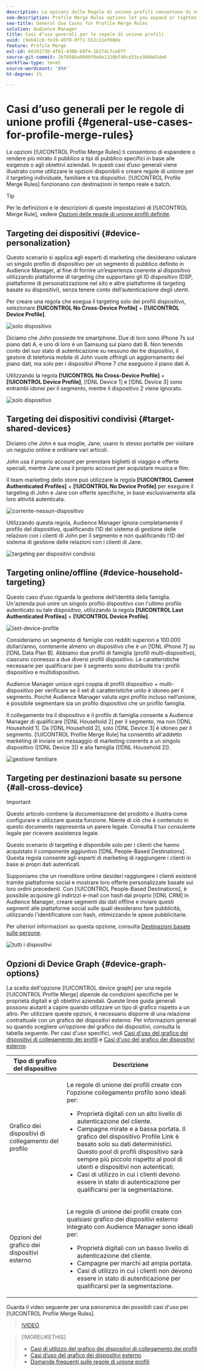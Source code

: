 ```yaml
---
description: Le opzioni delle Regole di unione profili consentono di espandere o rendere più mirato il pubblico a tipi di pubblico specifici in base alle esigenze o agli obiettivi aziendali. In questi casi d’uso generali viene illustrato come utilizzare le opzioni disponibili e creare regole di unione per il targeting individuale, familiare e tra dispositivi.
seo-description: Profile Merge Rules options let you expand or tighten audience focus on specific audiences based on business needs or goals. These general use cases explore how to use available options and create merge rules for individual, household, and cross-device targeting.
seo-title: General Use Cases for Profile Merge Rules
solution: Audience Manager
title: Casi d’uso generali per le regole di unione profili
uuid: c9eb41c8-fe19-45f8-9ff1-552c11ef08da
feature: Profile Merge
exl-id: 66341736-4f61-4306-b9f4-1b37dc7ce0ff
source-git-commit: 2b7858ba9000f0e0a1310bf40cd33ce3b0b01de6
workflow-type: tm+mt
source-wordcount: '894'
ht-degree: 1%

---
```


# Casi d’uso generali per le regole di unione profili {#general-use-cases-for-profile-merge-rules}

Le opzioni [!UICONTROL Profile Merge Rules] ti consentono di espandere o rendere più mirato il pubblico a tipi di pubblico specifici in base alle esigenze o agli obiettivi aziendali. In questi casi d’uso generali viene illustrato come utilizzare le opzioni disponibili e creare regole di unione per il targeting individuale, familiare e tra dispositivi. [!UICONTROL Profile Merge Rules] funzionano con destinazioni in tempo reale e batch.

>[!TIP]
>
>Per le definizioni e le descrizioni di queste impostazioni di [!UICONTROL Merge Rule], vedere [Opzioni delle regole di unione profili definite](merge-rule-definitions.md).

## Targeting dei dispositivi {#device-personalization}

Questo scenario si applica agli esperti di marketing che desiderano valutare un singolo profilo di dispositivo per un segmento di pubblico definito in Audience Manager, al fine di fornire un’esperienza coerente al dispositivo utilizzando piattaforme di targeting che supportano gli ID dispositivo (DSP, piattaforme di personalizzazione nel sito e altre piattaforme di targeting basate su dispositivi), senza tenere conto dell’autenticazione degli utenti.

Per creare una regola che esegua il targeting solo dei profili dispositivo, selezionare **[!UICONTROL No Cross-Device Profile]** + **[!UICONTROL Device Profile]**.

![solo dispositivo](assets/device-only.png)

Diciamo che John possiede tre smartphone. Due di loro sono iPhone 7s sul piano dati A, e uno di loro è un Samsung sul piano dati B. Non tenendo conto del suo stato di autenticazione su nessuno dei tre dispositivi, il gestore di telefonia mobile di John vuole offrirgli un aggiornamento del piano dati, ma solo per i dispositivi iPhone 7 che eseguono il piano dati A.

Utilizzando la regola **[!UICONTROL No Cross-Device Profile]** + **[!UICONTROL Device Profile]**, [!DNL Device 1] e [!DNL Device 3] sono entrambi idonei per il segmento, mentre il dispositivo 2 viene ignorato.

![solo dispositivo](assets/device-management.png)

## Targeting dei dispositivi condivisi {#target-shared-devices}

Diciamo che John e sua moglie, Jane, usano lo stesso portatile per visitare un negozio online e ordinare vari articoli.

John usa il proprio account per prenotare biglietti di viaggio e offerte speciali, mentre Jane usa il proprio account per acquistare musica e film.

Il team marketing dello store può utilizzare la regola **[!UICONTROL Current Authenticated Profiles]** + **[!UICONTROL No Device Profile]** per eseguire il targeting di John e Jane con offerte specifiche, in base esclusivamente alla loro attività autenticata.

![corrente-nessun-dispositivo](assets/current-no-device.png)

Utilizzando questa regola, Audience Manager ignora completamente il profilo del dispositivo, qualificando l’ID del sistema di gestione delle relazioni con i clienti di John per il segmento e non qualificando l’ID del sistema di gestione delle relazioni con i clienti di Jane.

![targeting per dispositivi condivisi](assets/shared-device-targeting.png)

## Targeting online/offline {#device-household-targeting}

Questo caso d’uso riguarda la gestione dell’identità della famiglia. Un&#39;azienda può unire un singolo profilo dispositivo con l&#39;ultimo profilo autenticato su tale dispositivo, utilizzando la regola **[!UICONTROL Last Authenticated Profiles]** + **[!UICONTROL Device Profile]**.

![last-device-profile](assets/last-device-profile.png)

Consideriamo un segmento di famiglie con redditi superiori a 100.000 dollari/anno, contenente almeno un dispositivo che è un [!DNL iPhone 7] su [!DNL Data Plan B]. Abbiamo due profili di famiglia (profili multi-dispositivo), ciascuno connesso a due diversi profili dispositivo. Le caratteristiche necessarie per qualificarsi per il segmento sono distribuite tra i profili dispositivo e multidispositivo.

Audience Manager unisce ogni coppia di profili dispositivo + multi-dispositivo per verificare se il set di caratteristiche unito è idoneo per il segmento. Poiché Audience Manager valuta ogni profilo incluso nell’unione, è possibile segmentare sia un profilo dispositivo che un profilo famiglia.

Il collegamento tra il dispositivo e il profilo di famiglia consente a Audience Manager di qualificare [!DNL Household 2] per il segmento, ma non [!DNL Household 1]. Da [!DNL Household 2], solo [!DNL Device 3] è idoneo per il segmento. [!UICONTROL Profile Merge Rule] ha consentito all&#39;addetto marketing di inviare un messaggio di marketing coerente a un singolo dispositivo ([!DNL Device 3]) e alla famiglia ([!DNL Household 2]).

![gestione familiare](assets/household-management.png)

## Targeting per destinazioni basate su persone {#all-cross-device}

>[!IMPORTANT]
>
>Questo articolo contiene la documentazione del prodotto e illustra come configurare e utilizzare questa funzione. Niente di ciò che è contenuto in questo documento rappresenta un parere legale. Consulta il tuo consulente legale per ricevere assistenza legale.

Questo scenario di targeting è disponibile solo per i clienti che hanno acquistato il componente aggiuntivo [!DNL People-Based Destinations]. Questa regola consente agli esperti di marketing di raggiungere i clienti in base ai propri dati autenticati.

Supponiamo che un rivenditore online desideri raggiungere i clienti esistenti tramite piattaforme social e mostrare loro offerte personalizzate basate sui loro ordini precedenti. Con [!UICONTROL People-Based Destinations], è possibile acquisire gli indirizzi e-mail con hash dal proprio [!DNL CRM] in Audience Manager, creare segmenti dai dati offline e inviare questi segmenti alle piattaforme social sulle quali desiderano fare pubblicità, utilizzando l&#39;identificatore con hash, ottimizzando le spese pubblicitarie.

Per ulteriori informazioni su questa opzione, consulta [Destinazioni basate sulle persone](../destinations/people-based-destinations-overview.md).

![tutti i dispositivi](assets/all-cross-device.png)

## Opzioni di Device Graph {#device-graph-options}

La scelta dell&#39;opzione [!UICONTROL device graph] per una regola [!UICONTROL Profile Merge] dipende da condizioni specifiche per le proprietà digitali e gli obiettivi aziendali. Queste linee guida generali possono aiutarti a capire quando utilizzare un tipo di grafico rispetto a un altro. Per utilizzare queste opzioni, è necessario disporre di una relazione contrattuale con un grafico dei dispositivi esterno. Per informazioni generali su quando scegliere un’opzione del grafico dei dispositivi, consulta la tabella seguente. Per casi d&#39;uso specifici, vedi [Casi d&#39;uso del grafico dei dispositivi di collegamento dei profili](profile-link-use-case.md) e [Casi d&#39;uso del grafico dei dispositivi esterno](external-graph-use-cases.md).

<table id="table_66D9152D4FF040A186003272D456625D"> 
 <thead> 
  <tr> 
   <th colname="col1" class="entry"> Tipo di grafico del dispositivo </th> 
   <th colname="col2" class="entry"> Descrizione </th> 
  </tr>
 </thead>
 <tbody> 
  <tr> 
   <td colname="col1"> <p>Grafico dei dispositivi di collegamento del profilo <span class="wintitle"></span> </p> </td> 
   <td colname="col2"> <p>Le regole di unione dei profili <span class="wintitle"></span> create con l'opzione <span class="wintitle"> collegamento profilo</span> sono ideali per: </p> <p> 
     <ul id="ul_FF44FA894BB2448887C8EDA9C8407EF9"> 
      <li id="li_E22505210C664FE6A9AA7C61244B36DA">Proprietà digitali con un alto livello di autenticazione del cliente. </li> 
      <li id="li_BE7112EE611E4DEB95B5C0A2852BFA97">Campagne mirate e a bassa portata. Il grafico del dispositivo <span class="wintitle"> Profile Link</span> è basato solo su dati deterministici. Questo pool di profili dispositivo sarà sempre più piccolo rispetto al pool di utenti e dispositivi non autenticati. </li> 
      <li id="li_5FD9E936A72A4EFE80E694FA2E08E385">Casi di utilizzo in cui i clienti devono essere in stato di autenticazione per qualificarsi per la segmentazione. </li> 
     </ul> </p> </td> 
  </tr> 
  <tr> 
   <td colname="col1"> <p>Opzioni del grafico dei dispositivi esterno </p> </td> 
   <td colname="col2"> <p>Le regole di unione dei profili <span class="wintitle"></span> create con qualsiasi grafico dei dispositivi esterno integrato con <span class="keyword"> Audience Manager</span> sono ideali per: </p> <p> 
     <ul id="ul_D76D773988604A619FA4A3BF37F910F0"> 
      <li id="li_969A0755A9E34CBEB2F7331C137B9A26">Proprietà digitali con un basso livello di autenticazione del cliente. </li> 
      <li id="li_AC78C8B4AD5340FFAC44FE851096C6A6">Campagne per marchi ad ampia portata. </li> 
      <li id="li_14AEC54CE34440889A3A36324EC6F497">Casi di utilizzo in cui i clienti non devono essere in stato di autenticazione per qualificarsi per la segmentazione. </li> 
     </ul> </p> </td> 
  </tr> 
 </tbody> 
</table>

Guarda il video seguente per una panoramica dei possibili casi d&#39;uso per [!UICONTROL Profile Merge Rules].

>[!VIDEO](https://video.tv.adobe.com/v/28975/)

>[!MORELIKETHIS]
>
>* [Casi di utilizzo del grafico dei dispositivi di collegamento dei profili](profile-link-use-case.md)
>* [Casi d’uso del grafico dei dispositivi esterno](external-graph-use-cases.md)
>* [Domande frequenti sulle regole di unione profili](../../faq/faq-profile-merge.md)
